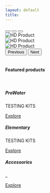 ```yaml
---
layout: default
title: 
---
```


<div id="carouselExampleIndicators" class="carousel slide" data-bs-ride="carousel">
  <div class="carousel-indicators">
    <button type="button" data-bs-target="#carouselExampleIndicators" data-bs-slide-to="0" class="active" aria-current="true" aria-label="Slide 1"></button>
    <button type="button" data-bs-target="#carouselExampleIndicators" data-bs-slide-to="1" aria-label="Slide 2"></button>
    <button type="button" data-bs-target="#carouselExampleIndicators" data-bs-slide-to="2" aria-label="Slide 3"></button>
  </div>
  <div class="carousel-inner">
    <div class="carousel-item active">
      <img src="{{ site.baseurl }}images/assets/home_slider_1.png" class="d-block w-100" alt="HD Product">
    </div>
    <div class="carousel-item">
      <img src="{{ site.baseurl }}images/assets/home_slider_2.png" class="d-block w-100" alt="HD Product">
    </div>
    <div class="carousel-item">
      <img src="{{ site.baseurl }}images/assets/home_slider_3.png" class="d-block w-100" alt="HD Product">
    </div>
  </div>
  <button class="carousel-control-prev" type="button" data-bs-target="#carouselExampleIndicators" data-bs-slide="prev">
    <span class="carousel-control-prev-icon" aria-hidden="true"></span>
    <span class="visually-hidden">Previous</span>
  </button>
  <button class="carousel-control-next" type="button" data-bs-target="#carouselExampleIndicators" data-bs-slide="next">
    <span class="carousel-control-next-icon" aria-hidden="true"></span>
    <span class="visually-hidden">Next</span>
  </button>
</div>

<br>

#### Featured products

<br>

<div class="row">
  <div class="col-md-4">
    <div class="card text-center card1">
      <div class="card-body">
        <h5 class="card-title"><strong>ProWater</strong></h5>
        <p class="card-text">TESTING KITS</p>
        <a class="btn btn-primary" href="https://shreyas815.wixsite.com/hueristic/prowater-testing-products">Explore</a>
      </div>
    </div>
  </div>
  <div class="col-md-4">
    <div class="card text-center card2">
      <div class="card-body">
        <h5 class="card-title">Elementary</h5>
        <p class="card-text">TESTING KITS</p>
        <a class="btn btn-primary" href="https://shreyas815.wixsite.com/hueristic/copy-of-prosoil">Explore</a>
      </div>
    </div>
  </div>
  <div class="col-md-4">
    <div class="card text-center card3">
      <div class="card-body">
        <h5 class="card-title">Accessories</h5>
        <p class="card-text">_</p>
        <a class="btn btn-primary" href="https://shreyas815.wixsite.com/hueristic/copy-of-elementary">Explore</a>
      </div>
    </div>
  </div>
</div>


